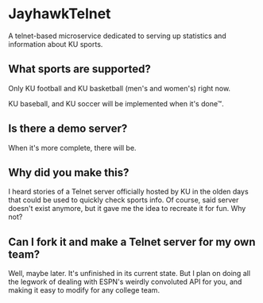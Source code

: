JayhawkTelnet
==============
A telnet-based microservice dedicated to serving up statistics and information about KU sports.

What sports are supported?
---------------------------
Only KU football and KU basketball (men's and women's) right now.

KU baseball, and KU soccer will be implemented when it's done™.

Is there a demo server?
-----------------------
When it's more complete, there will be.

Why did you make this?
-----------------------
I heard stories of a Telnet server officially hosted by KU in the olden days that could be used to quickly check sports info. Of course, said server doesn't exist anymore, but it gave me the idea to recreate it for fun. Why not?

Can I fork it and make a Telnet server for my own team?
-------------------------------------------------------
Well, maybe later. It's unfinished in its current state. But I plan on doing all the legwork of dealing with ESPN's weirdly convoluted API for you, and making it easy to modify for any college team.